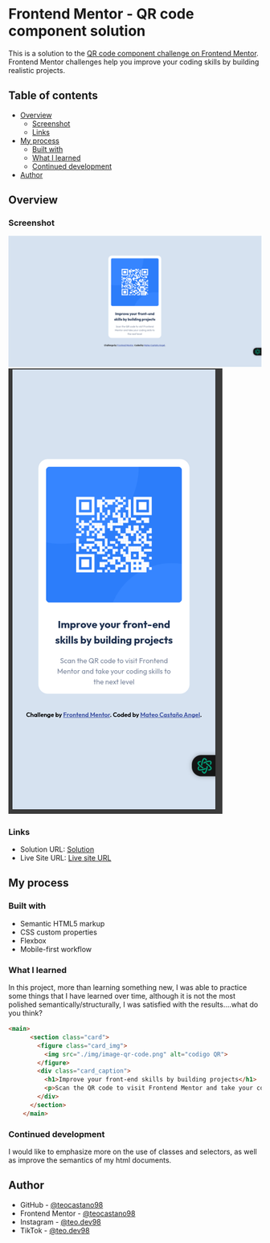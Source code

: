 # Frontend Mentor - QR code component solution

This is a solution to the [QR code component challenge on Frontend Mentor](https://www.frontendmentor.io/challenges/qr-code-component-iux_sIO_H). Frontend Mentor challenges help you improve your coding skills by building realistic projects. 

## Table of contents

- [Overview](#overview)
  - [Screenshot](#screenshot)
  - [Links](#links)
- [My process](#my-process)
  - [Built with](#built-with)
  - [What I learned](#what-i-learned)
  - [Continued development](#continued-development)
- [Author](#author)

## Overview

### Screenshot

![](./img/desktop.png) ![](./img/mobile.png)

### Links

- Solution URL: [Solution](https://res.cloudinary.com/dz209s6jk/image/upload/v1642681473/Challenges/lzfaukzhigbavv5sc26b.jpg)
- Live Site URL: [Live site URL](https://codeqrfem.netlify.app/)

## My process

### Built with

- Semantic HTML5 markup
- CSS custom properties
- Flexbox
- Mobile-first workflow

### What I learned


In this project, more than learning something new, I was able to practice some things that I have learned over time, although it is not the most polished semantically/structurally, I was satisfied with the results....what do you think?

```html
<main>
      <section class="card">
        <figure class="card_img">
          <img src="./img/image-qr-code.png" alt="codigo QR">
        </figure>
        <div class="card_caption">
          <h1>Improve your front-end skills by building projects</h1>
          <p>Scan the QR code to visit Frontend Mentor and take your coding skills to the next level</p>
        </div>
      </section>
    </main>
```
### Continued development

I would like to emphasize more on the use of classes and selectors, as well as improve the semantics of my html documents.

## Author

- GitHub - [@teocastano98](https://www.your-site.com)
- Frontend Mentor - [@teocastano98](https://www.frontendmentor.io/profile/teocastano98)
- Instagram - [@teo.dev98](https://www.instagram.com/teo.dev98?igsh=MWtuZnNob2l6OGl2aw==)
- TikTok - [@teo.dev98](https://www.tiktok.com/@teo.dev98?_t=8mEfZr4EsmT&_r=1)

##
